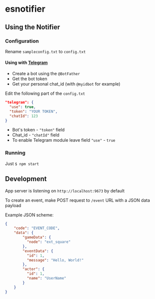 # esnotifier

## Using the Notifier

### Configuration

Rename `sampleconfig.txt` to `config.txt`

#### Using with [Telegram](https://telegram.org/)
- Create a bot using the `@BotFather`
- Get the bot token
- Get your personal chat_id (with `@myidbot` for example)

Edit the following part of the `config.txt`
```JSON
"telegram": {
  "use": true,
  "token": "YOUR TOKEN",
  "chatId": 123
}
```
- Bot's token - `"token"` field
- Chat_id - `"chatId"` field
- To enable Telegram module leave field `"use"` - `true`

### Running 
Just
`$ npm start`

## Development

App server is listening on `http://localhost:9673` by default

To create an event, make POST request to `/event` URL with a JSON data payload

Example JSON scheme:
```JSON
{
    "code": "EVENT_CODE",
    "data": {
        "gameData": {
          "node": "ext_square"
        },
        "eventData": {
          "id": 1,
          "message": "Hello, World!"
        },
        "actor": {
          "id": 1,
          "name": "UserName"
        }
    }
}
```

